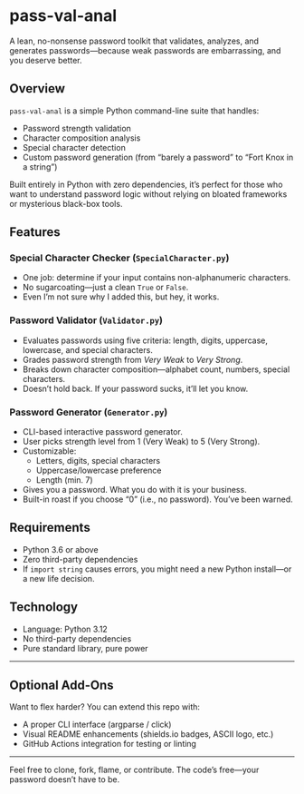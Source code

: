 # pass-val-anal

A lean, no-nonsense password toolkit that validates, analyzes, and generates passwords—because weak passwords are embarrassing, and you deserve better.

## Overview

`pass-val-anal` is a simple Python command-line suite that handles:

- Password strength validation  
- Character composition analysis  
- Special character detection  
- Custom password generation (from “barely a password” to “Fort Knox in a string”)

Built entirely in Python with zero dependencies, it’s perfect for those who want to understand password logic without relying on bloated frameworks or mysterious black-box tools.

## Features

### Special Character Checker (`SpecialCharacter.py`)
- One job: determine if your input contains non-alphanumeric characters.
- No sugarcoating—just a clean `True` or `False`.
- Even I’m not sure why I added this, but hey, it works.

### Password Validator (`Validator.py`)
- Evaluates passwords using five criteria: length, digits, uppercase, lowercase, and special characters.
- Grades password strength from *Very Weak* to *Very Strong*.
- Breaks down character composition—alphabet count, numbers, special characters.
- Doesn’t hold back. If your password sucks, it’ll let you know.

### Password Generator (`Generator.py`)
- CLI-based interactive password generator.
- User picks strength level from 1 (Very Weak) to 5 (Very Strong).
- Customizable:
  - Letters, digits, special characters
  - Uppercase/lowercase preference
  - Length (min. 7)
- Gives you a password. What you do with it is your business.
- Built-in roast if you choose “0” (i.e., no password). You’ve been warned.

## Requirements

- Python 3.6 or above
- Zero third-party dependencies  
- If `import string` causes errors, you might need a new Python install—or a new life decision.

## Technology

- Language: Python 3.12  
- No third-party dependencies  
- Pure standard library, pure power

---

## Optional Add-Ons

Want to flex harder? You can extend this repo with:
- A proper CLI interface (argparse / click)
- Visual README enhancements (shields.io badges, ASCII logo, etc.)
- GitHub Actions integration for testing or linting

---

Feel free to clone, fork, flame, or contribute. The code’s free—your password doesn’t have to be.
